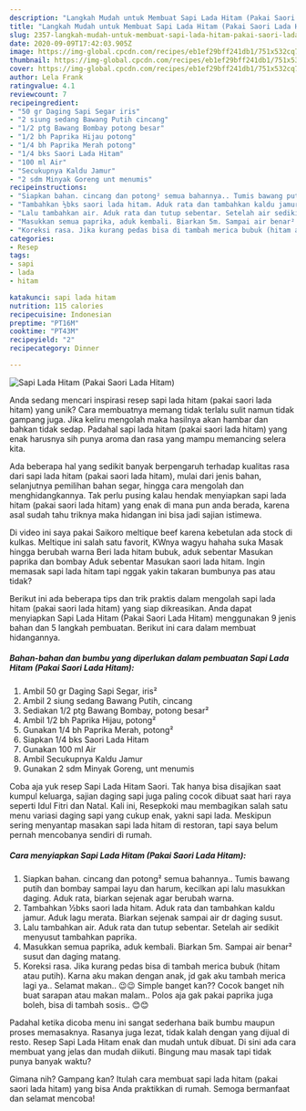```yaml
---
description: "Langkah Mudah untuk Membuat Sapi Lada Hitam (Pakai Saori Lada Hitam) Anti Gagal"
title: "Langkah Mudah untuk Membuat Sapi Lada Hitam (Pakai Saori Lada Hitam) Anti Gagal"
slug: 2357-langkah-mudah-untuk-membuat-sapi-lada-hitam-pakai-saori-lada-hitam-anti-gagal
date: 2020-09-09T17:42:03.905Z
image: https://img-global.cpcdn.com/recipes/eb1ef29bff241db1/751x532cq70/sapi-lada-hitam-pakai-saori-lada-hitam-foto-resep-utama.jpg
thumbnail: https://img-global.cpcdn.com/recipes/eb1ef29bff241db1/751x532cq70/sapi-lada-hitam-pakai-saori-lada-hitam-foto-resep-utama.jpg
cover: https://img-global.cpcdn.com/recipes/eb1ef29bff241db1/751x532cq70/sapi-lada-hitam-pakai-saori-lada-hitam-foto-resep-utama.jpg
author: Lela Frank
ratingvalue: 4.1
reviewcount: 7
recipeingredient:
- "50 gr Daging Sapi Segar iris"
- "2 siung sedang Bawang Putih cincang"
- "1/2 ptg Bawang Bombay potong besar"
- "1/2 bh Paprika Hijau potong"
- "1/4 bh Paprika Merah potong"
- "1/4 bks Saori Lada Hitam"
- "100 ml Air"
- "Secukupnya Kaldu Jamur"
- "2 sdm Minyak Goreng unt menumis"
recipeinstructions:
- "Siapkan bahan. cincang dan potong² semua bahannya.. Tumis bawang putih dan bombay sampai layu dan harum, kecilkan api lalu masukkan daging. Aduk rata, biarkan sejenak agar berubah warna."
- "Tambahkan ½bks saori lada hitam. Aduk rata dan tambahkan kaldu jamur. Aduk lagu merata. Biarkan sejenak sampai air dr daging susut."
- "Lalu tambahkan air. Aduk rata dan tutup sebentar. Setelah air sedikit menyusut tambahkan paprika."
- "Masukkan semua paprika, aduk kembali. Biarkan 5m. Sampai air benar² susut dan daging matang."
- "Koreksi rasa. Jika kurang pedas bisa di tambah merica bubuk (hitam atau putih). Karna aku makan dengan anak, jd gak aku tambah merica lagi ya.. Selamat makan.. 😉😉 Simple banget kan?? Cocok banget nih buat sarapan atau makan malam.. Polos aja gak pakai paprika juga boleh, bisa di tambah sosis.. 😊😊"
categories:
- Resep
tags:
- sapi
- lada
- hitam

katakunci: sapi lada hitam 
nutrition: 115 calories
recipecuisine: Indonesian
preptime: "PT16M"
cooktime: "PT43M"
recipeyield: "2"
recipecategory: Dinner

---
```



![Sapi Lada Hitam (Pakai Saori Lada Hitam)](https://img-global.cpcdn.com/recipes/eb1ef29bff241db1/751x532cq70/sapi-lada-hitam-pakai-saori-lada-hitam-foto-resep-utama.jpg)

Anda sedang mencari inspirasi resep sapi lada hitam (pakai saori lada hitam) yang unik? Cara membuatnya memang tidak terlalu sulit namun tidak gampang juga. Jika keliru mengolah maka hasilnya akan hambar dan bahkan tidak sedap. Padahal sapi lada hitam (pakai saori lada hitam) yang enak harusnya sih punya aroma dan rasa yang mampu memancing selera kita.

Ada beberapa hal yang sedikit banyak berpengaruh terhadap kualitas rasa dari sapi lada hitam (pakai saori lada hitam), mulai dari jenis bahan, selanjutnya pemilihan bahan segar, hingga cara mengolah dan menghidangkannya. Tak perlu pusing kalau hendak menyiapkan sapi lada hitam (pakai saori lada hitam) yang enak di mana pun anda berada, karena asal sudah tahu triknya maka hidangan ini bisa jadi sajian istimewa.

Di video ini saya pakai Saikoro meltique beef karena kebetulan ada stock di kulkas. Meltique ini salah satu favorit, KWnya wagyu hahaha suka Masak hingga berubah warna Beri lada hitam bubuk, aduk sebentar Masukan paprika dan bombay Aduk sebentar Masukan saori lada hitam. Ingin memasak sapi lada hitam tapi nggak yakin takaran bumbunya pas atau tidak?


Berikut ini ada beberapa tips dan trik praktis dalam mengolah sapi lada hitam (pakai saori lada hitam) yang siap dikreasikan. Anda dapat menyiapkan Sapi Lada Hitam (Pakai Saori Lada Hitam) menggunakan 9 jenis bahan dan 5 langkah pembuatan. Berikut ini cara dalam membuat hidangannya.

<!--inarticleads1-->

##### Bahan-bahan dan bumbu yang diperlukan dalam pembuatan Sapi Lada Hitam (Pakai Saori Lada Hitam):

1. Ambil 50 gr Daging Sapi Segar, iris²
1. Ambil 2 siung sedang Bawang Putih, cincang
1. Sediakan 1/2 ptg Bawang Bombay, potong besar²
1. Ambil 1/2 bh Paprika Hijau, potong²
1. Gunakan 1/4 bh Paprika Merah, potong²
1. Siapkan 1/4 bks Saori Lada Hitam
1. Gunakan 100 ml Air
1. Ambil Secukupnya Kaldu Jamur
1. Gunakan 2 sdm Minyak Goreng, unt menumis


Coba aja yuk resep Sapi Lada Hitam Saori. Tak hanya bisa disajikan saat kumpul keluarga, sajian daging sapi juga paling cocok dibuat saat hari raya seperti Idul Fitri dan Natal. Kali ini, Resepkoki mau membagikan salah satu menu variasi daging sapi yang cukup enak, yakni sapi lada. Meskipun sering menyantap masakan sapi lada hitam di restoran, tapi saya belum pernah mencobanya sendiri di rumah. 

<!--inarticleads2-->

##### Cara menyiapkan Sapi Lada Hitam (Pakai Saori Lada Hitam):

1. Siapkan bahan. cincang dan potong² semua bahannya.. Tumis bawang putih dan bombay sampai layu dan harum, kecilkan api lalu masukkan daging. Aduk rata, biarkan sejenak agar berubah warna.
1. Tambahkan ½bks saori lada hitam. Aduk rata dan tambahkan kaldu jamur. Aduk lagu merata. Biarkan sejenak sampai air dr daging susut.
1. Lalu tambahkan air. Aduk rata dan tutup sebentar. Setelah air sedikit menyusut tambahkan paprika.
1. Masukkan semua paprika, aduk kembali. Biarkan 5m. Sampai air benar² susut dan daging matang.
1. Koreksi rasa. Jika kurang pedas bisa di tambah merica bubuk (hitam atau putih). Karna aku makan dengan anak, jd gak aku tambah merica lagi ya.. Selamat makan.. 😉😉 Simple banget kan?? Cocok banget nih buat sarapan atau makan malam.. Polos aja gak pakai paprika juga boleh, bisa di tambah sosis.. 😊😊


Padahal ketika dicoba menu ini sangat sederhana baik bumbu maupun proses memasaknya. Rasanya juga lezat, tidak kalah dengan yang dijual di resto. Resep Sapi Lada Hitam enak dan mudah untuk dibuat. Di sini ada cara membuat yang jelas dan mudah diikuti. Bingung mau masak tapi tidak punya banyak waktu? 

Gimana nih? Gampang kan? Itulah cara membuat sapi lada hitam (pakai saori lada hitam) yang bisa Anda praktikkan di rumah. Semoga bermanfaat dan selamat mencoba!
